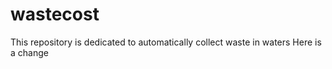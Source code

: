 # wastecost

This repository is dedicated to automatically collect waste in waters
Here is a change
